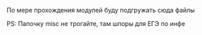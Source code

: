 По мере прохождения модулей буду подгружать сюда файлы


PS: Папочку misc не трогайте, там шпоры для ЕГЭ по инфе
